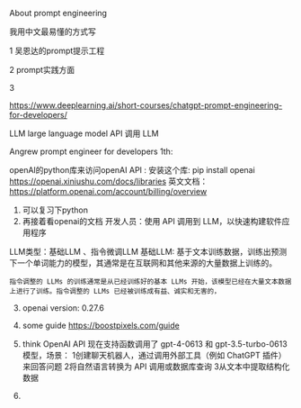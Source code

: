 About prompt engineering

我用中文最易懂的方式写

1 吴恩达的prompt提示工程

2 prompt实践方面

3 

https://www.deeplearning.ai/short-courses/chatgpt-prompt-engineering-for-developers/

LLM large language model 
API 调用 LLM 

Angrew prompt engineer for developers 
1th: 

openAI的python库来访问openAI API : 安装这个库: pip install openai
https://openai.xiniushu.com/docs/libraries
英文文档：
https://platform.openai.com/account/billing/overview    

1. 可以复习下python
2. 再接着看openai的文档
开发人员：使用 API 调用到 LLM，以快速构建软件应用程序

LLM类型：基础LLM 、指令微调LLM
    基础LLM: 基于文本训练数据，训练出预测下一个单词能力的模型，其通常是在互联网和其他来源的大量数据上训练的。

    指令调整的 LLMs 的训练通常是从已经训练好的基本 LLMs 开始，该模型已经在大量文本数据上进行了训练。指令调整的 LLMs 已经被训练成有益、诚实和无害的，



3. openai version: 0.27.6
4. some guide
https://boostpixels.com/guide


5. think
OpenAI API 现在支持函数调用了 gpt-4-0613 和 gpt-3.5-turbo-0613 模型，场景：
1创建聊天机器人，通过调用外部工具（例如 ChatGPT 插件）来回答问题
2将自然语言转换为 API 调用或数据库查询
3从文本中提取结构化数据



6. 


































